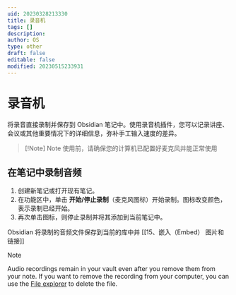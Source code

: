 ```yaml
---
uid: 20230328213330
title: 录音机
tags: []
description: 
author: OS
type: other
draft: false
editable: false
modified: 20230515233931
---
```


# 录音机

将录音直接录制并保存到 Obsidian 笔记中。使用录音机插件，您可以记录讲座、会议或其他重要情况下的详细信息，弥补手工输入速度的差异。

> [!Note] Note
> 使用前，请确保您的计算机已配置好麦克风并能正常使用

## 在笔记中录制音频

1. 创建新笔记或打开现有笔记。
2. 在功能区中，单击 **开始/停止录制**（麦克风图标）开始录制。图标改变颜色，表示录制已经开始。
3. 再次单击图标，则停止录制并将其添加到当前笔记中。

 

Obsidian 将录制的音频文件保存到当前的库中并 [[15、嵌入（Embed） 图片和链接]]

Note

Audio recordings remain in your vault even after you remove them from your note. If you want to remove the recording from your computer, you can use the [File explorer](https://help.obsidian.md/Plugins/File+explorer) to delete the file.
